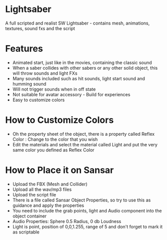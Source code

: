 # Lightsaber
A full scripted and realist SW Lightsaber - contains mesh, animations, textures, sound fxs and the script

# Features
- Animated start, just like in the movies, containing the classic sound
- When a saber collides with other sabers or any other solid object, this will throw sounds and light FXs
- Many sounds included such as hit sounds, light start sound and humming sound
- Will not trigger sounds when in off state
- Not suitable for avatar accessory - Build for experiences
- Easy to customize colors

# How to Customize Colors

- Oh the property sheet of the object, there is a property called Reflex Color : Change to the color that you wish
- Edit the materials and select the material called Light and put the very same color you defined as Reflex Color

# How to Place it on Sansar

- Upload the FBX (Mesh and Collider)
- Upload all the wav/mp3 files
- Upload the script file
- There is a file called Sansar Object Properties, so try to use this as guidance and apply the properties
- You need to include the grab points, light and Audio component into the object container
- Audio Properties: Sphere 0.5 Radius, 0 db Loudness
- Light is point, position of 0,0,1.255, range of 5 and don't forget to mark it as scriptable